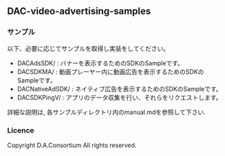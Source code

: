 ## DAC-video-advertising-samples

### サンプル

以下、必要に応じてサンプルを取得し実装をしてください。

* DACAdsSDK/ : バナーを表示するためのSDKのSampleです。
* DACSDKMA/ : 動画プレーヤー内に動画広告を表示するためのSDKのSampleです。
* DACNativeAdSDK/ : ネイティブ広告を表示するためのSDKのSampleです。
* DACSDKPingV/ : アプリのデータ収集を行い、それらをリクエストします。

詳細な説明は, 各サンプルディレクトリ内のmanual.mdを参照して下さい.


### Licence

Copyright D.A.Consortium All rights reserved.
